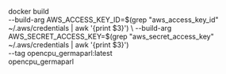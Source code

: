 docker build \
  --build-arg AWS_ACCESS_KEY_ID=$(grep "aws_access_key_id" ~/.aws/credentials | awk '{print $3}') \
  --build-arg AWS_SECRET_ACCESS_KEY=$(grep "aws_secret_access_key" ~/.aws/credentials | awk '{print $3}') \
  --tag opencpu_germaparl:latest \
  opencpu_germaparl
